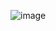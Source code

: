 ![image](https://github.com/Shashi-Srivastav/Web-Development/assets/119119389/282eb695-0fe8-4288-a43b-53efaca34fa9)

